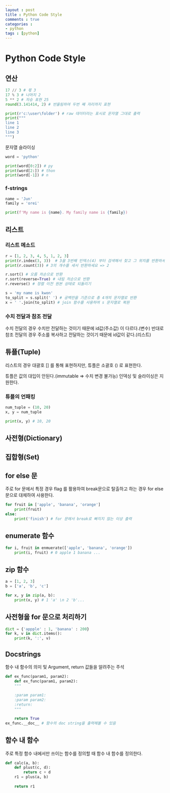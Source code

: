 ```yaml
---
layout : post
title : Python Code Style
comments : true
categories : 
- python
tags : [python]
---
```

# Python Code Style


## 연산

```python
17 // 3 # 몫 3
17 % 3 # 나머지 2
5 ** 2 # 자승 표현 25
round(3.141414, 2) # 반올림하여 두번 째 자리까지 표현
```

```python
print(r'c:\user\folder') # raw 데이터라는 표시로 문자열 그대로 출력
print("""
line 1
line 2
line 3
""")
```

문자열 슬라이싱
```python
word = 'python'

print(word[0:2]) # py
print(word[2:]) # thon
print(word[-1]) # n
```

### f-strings

```python
name = 'Jun'
family = 'orei'

print(f'My name is {name}. My family name is {family})

```

## 리스트

### 리스트 메소드

```python
r = [1, 2, 3, 4, 5, 1, 2, 3]
print(r.index(3, 3))  # 3을 3번째 인덱스(4) 부터 검색해서 찾고 그 위치를 반환하세요 답 : 7
print(r.count(3)) # 3의 개수를 세서 반환하세요 => 2

r.sort() # 오름 차순으로 반환
r.sort(reverse=True) # 내림 차순으로 반환
r.reverse() # 정렬 이전 원본 상태로 되돌리기

s = 'my name is kwon'
to_split = s.split(' ') # 공백란을 기준으로 총 4개의 문자열로 반환
x = ' '.join(to_split) # join 함수를 사용하여 s 문자열로 복원
```

### 수치 전달과 참조 전달

수치 전달의 경우 수치만 전달하는 것이기 때문에 id값(주소값) 이 다르다.(변수)
반대로 참조 전달의 경우 주소를 복사하고 전달하는 것이기 때문에 id값이 같다.(리스트)



## 튜플(Tuple)

리스트의 경우 대괄호 [] 를 통해 표현하지만, 튜플은 소괄호 () 로 표현한다.

튜플은 값의 대입이 안된다.(immutable => 수치 변경 불가능)
인덱싱 및 슬라이싱은 지원한다.


### 튜플의 언패킹

```python
num_tuple = (10, 20)
x, y = num_tuple

print(x, y) # 10, 20
```


## 사전형(Dictionary)


## 집합형(Set)


## for else 문

주로 for 문에서 특정 경우 flag 를 활용하여 break문으로 탈출하고 하는 경우 for else문으로 대체하여 사용한다.


```python
for fruit in ['apple', 'banana', 'orange']
	print(fruit)
else:
	print('finish') # for 문에서 break로 빠지지 않는 이상 출력


```

## enumerate 함수

```python
for i, fruit in enmuerate(['apple', 'banana', 'orange'])
	print(i, fruit) # 0 apple 1 banana ...
```

## zip 함수

```python
a = [1, 2, 3]
b = ['a', 'b', 'c']

for x, y in zip(a, b):
	print(x, y) # 1 'a' \n 2 'b'...
```

## 사전형을 for 문으로 처리하기

```python
dict = {'appple' : 1, 'banana' : 200}
for k, v in dict.items():
	print(k, ':', v)
```


## Docstrings
함수 내 함수의 의미 및 Argument, return 값들을 알려주는 주석

```python
def ex_func(param1, param2):
	def ex_func(param1, param2):
    """
    
    :param param1: 
    :param param2: 
    :return: 
    """

	return True
ex_func.__doc__ # 함수의 doc string을 출력해볼 수 있음
```

## 함수 내 함수
주로 특정 함수 내에서만 쓰이는 함수를 정의할 때 함수 내 함수를 정의한다.
```python
def calc(a, b):
	def plust(c, d):
		return c + d
	r1 = plus(a, b)
	
	return r1
```
